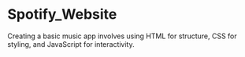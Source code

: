 # Spotify_Website
Creating a basic music app involves using HTML for structure, CSS for styling, and JavaScript for interactivity.

